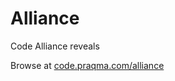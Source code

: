 # Alliance
Code Alliance reveals

Browse at [code.praqma.com/alliance](http://code.praqma.com/alliance)
